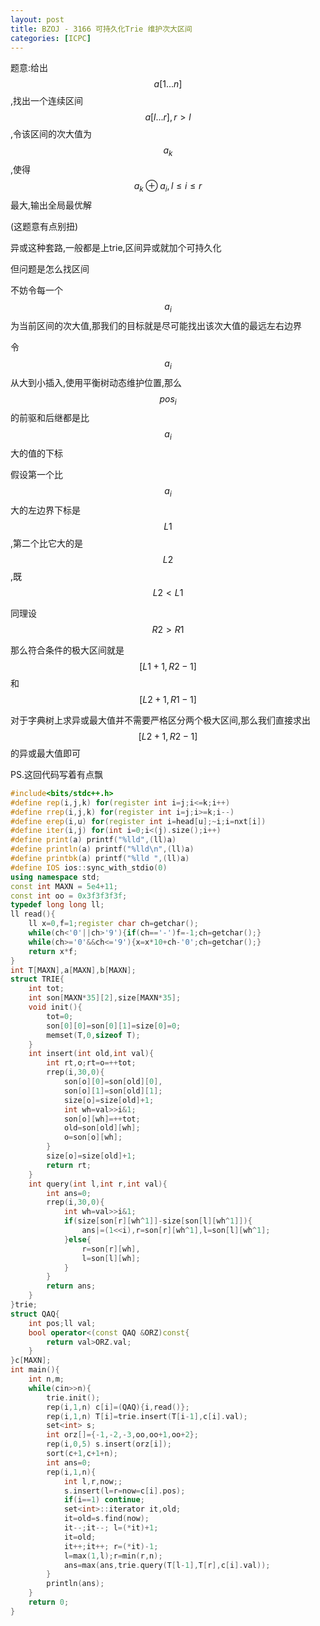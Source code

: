 ```yaml
---
layout: post
title: BZOJ - 3166 可持久化Trie 维护次大区间
categories: [ICPC]
---
```


题意:给出$$a[1...n]$$,找出一个连续区间$$a[l...r],r>l$$,令该区间的次大值为$$a_k$$,使得$$a_k⊕a_i,l≤i≤r$$最大,输出全局最优解
<!--more-->



(这题意有点别扭)

异或这种套路,一般都是上trie,区间异或就加个可持久化

但问题是怎么找区间

不妨令每一个$$a_i$$为当前区间的次大值,那我们的目标就是尽可能找出该次大值的最远左右边界

令$$a_i$$从大到小插入,使用平衡树动态维护位置,那么$$pos_i$$的前驱和后继都是比$$a_i$$大的值的下标

假设第一个比$$a_i$$大的左边界下标是$$L1$$,第二个比它大的是$$L2$$,既$$L2<L1$$

同理设$$R2>R1$$

那么符合条件的极大区间就是$$[L1+1,R2-1]$$和$$[L2+1,R1-1]$$

对于字典树上求异或最大值并不需要严格区分两个极大区间,那么我们直接求出$$[L2+1,R2-1]$$的异或最大值即可

PS.这回代码写着有点飘

```C++
#include<bits/stdc++.h>
#define rep(i,j,k) for(register int i=j;i<=k;i++)
#define rrep(i,j,k) for(register int i=j;i>=k;i--)
#define erep(i,u) for(register int i=head[u];~i;i=nxt[i])
#define iter(i,j) for(int i=0;i<(j).size();i++)
#define print(a) printf("%lld",(ll)a)
#define println(a) printf("%lld\n",(ll)a)
#define printbk(a) printf("%lld ",(ll)a)
#define IOS ios::sync_with_stdio(0)
using namespace std;
const int MAXN = 5e4+11;
const int oo = 0x3f3f3f3f;
typedef long long ll;
ll read(){
    ll x=0,f=1;register char ch=getchar();
    while(ch<'0'||ch>'9'){if(ch=='-')f=-1;ch=getchar();}
    while(ch>='0'&&ch<='9'){x=x*10+ch-'0';ch=getchar();}
    return x*f;
}
int T[MAXN],a[MAXN],b[MAXN];
struct TRIE{
    int tot;
    int son[MAXN*35][2],size[MAXN*35];
    void init(){
        tot=0;
        son[0][0]=son[0][1]=size[0]=0;
        memset(T,0,sizeof T);
    }
    int insert(int old,int val){
        int rt,o;rt=o=++tot;
        rrep(i,30,0){
            son[o][0]=son[old][0],
            son[o][1]=son[old][1];
            size[o]=size[old]+1;
            int wh=val>>i&1;
            son[o][wh]=++tot;
            old=son[old][wh];
            o=son[o][wh];
        }
        size[o]=size[old]+1;
        return rt;
    }
    int query(int l,int r,int val){
        int ans=0;
        rrep(i,30,0){
            int wh=val>>i&1;
            if(size[son[r][wh^1]]-size[son[l][wh^1]]){
                ans|=(1<<i),r=son[r][wh^1],l=son[l][wh^1];
            }else{
                r=son[r][wh],
                l=son[l][wh];
            }
        }
        return ans;
    }
}trie;
struct QAQ{
    int pos;ll val;
    bool operator<(const QAQ &ORZ)const{
        return val>ORZ.val;
    }
}c[MAXN];
int main(){
    int n,m;
    while(cin>>n){
        trie.init();
        rep(i,1,n) c[i]=(QAQ){i,read()};
        rep(i,1,n) T[i]=trie.insert(T[i-1],c[i].val);
        set<int> s;
        int orz[]={-1,-2,-3,oo,oo+1,oo+2};
        rep(i,0,5) s.insert(orz[i]);
        sort(c+1,c+1+n);
        int ans=0;
        rep(i,1,n){
            int l,r,now;;
            s.insert(l=r=now=c[i].pos);
            if(i==1) continue;
            set<int>::iterator it,old;
            it=old=s.find(now);
            it--;it--; l=(*it)+1;
            it=old;
            it++;it++; r=(*it)-1;
            l=max(1,l);r=min(r,n);
            ans=max(ans,trie.query(T[l-1],T[r],c[i].val));
        }
        println(ans);
    }
    return 0;
}
```